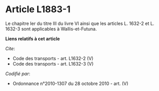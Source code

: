 # Article L1883-1

Le chapitre Ier du titre III du livre VI ainsi que les articles L. 1632-2 et L. 1632-3 sont applicables à Wallis-et-Futuna.

**Liens relatifs à cet article**

_Cite_:

  - Code des transports - art. L1632-2 (V)
  - Code des transports - art. L1632-3 (V)

_Codifié par_:

  - Ordonnance n°2010-1307 du 28 octobre 2010 - art. (V)
